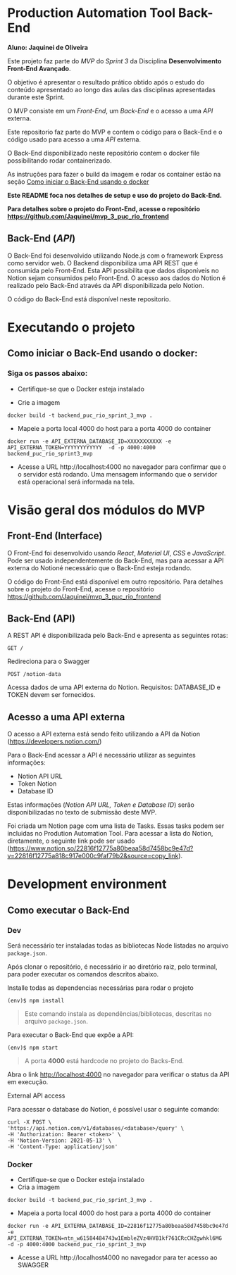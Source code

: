 #  Production Automation Tool Back-End

**Aluno: Jaquinei de Oliveira**

Este projeto faz parte do *MVP* do *Sprint 3* da Disciplina **Desenvolvimento Front-End Avançado**.

O objetivo é apresentar o resultado prático obtido após o estudo do conteúdo apresentado ao longo das aulas das disciplinas apresentadas durante este Sprint.

O MVP consiste em um *Front-End*, um *Back-End* e o acesso a uma *API* externa.

Este repositorio faz parte do MVP e contem o código para o Back-End e o código usado para acesso a uma *API* externa. 

O Back-End disponibilizado neste repositório contem o docker file possibilitando rodar containerizado. 

As instruções para fazer o build da imagem e rodar os container estão na seção [Como iniciar o Back-End usando o docker](#como-iniciar-o-backend-usando-o-docker)

**Este README foca nos detalhes de setup e uso do projeto do Back-End.**

**Para detalhes sobre o projeto do Front-End, acesse o repositório https://github.com/Jaquinei/mvp_3_puc_rio_frontend**

## Back-End (*API*)

 O Back-End foi desenvolvido utilizando Node.js com o framework Express como servidor web. O Backend disponibiliza uma API REST que é consumida pelo Front-End. Esta API possibilita que dados disponíveis no Notion sejam consumidos pelo Front-End. O acesso aos dados do Notion é realizado pelo Back-End através da API disponibilizada pelo Notion.

O código do Back-End está disponível neste repositorio.

# Executando o projeto

## Como iniciar o Back-End usando o docker:

### Siga os passos abaixo:

- Certifique-se que o Docker esteja instalado

- Crie a imagem

```
docker build -t backend_puc_rio_sprint_3_mvp .
```
- Mapeie a porta local 4000 do host para a porta 4000 do container
```
docker run -e API_EXTERNA_DATABASE_ID=XXXXXXXXXXX -e API_EXTERNA_TOKEN=YYYYYYYYYYYY  -d -p 4000:4000 backend_puc_rio_sprint3_mvp
```
- Acesse a URL http://localhost:4000 no navegador para confirmar que o o servidor está rodando. Uma mensagem informando que o servidor está operacional será informada na tela.

# Visão geral dos módulos do MVP

## Front-End (Interface)

O Front-End foi desenvolvido usando *React*, *Material UI*, *CSS* e *JavaScript*. Pode ser usado independentemente do Back-End, mas para acessar a API externa do Notioné necessário que o Back-End esteja rodando.

O código do Front-End está disponível em outro repositório. Para detalhes sobre o projeto do Front-End, acesse o repositório https://github.com/Jaquinei/mvp_3_puc_rio_frontend

## Back-End (API)

A REST API é disponibilizada pelo Back-End e apresenta as seguintes rotas:

    GET /
Redireciona para o Swagger

    POST /notion-data
Acessa dados de uma API externa do Notion.
Requisitos: DATABASE_ID e TOKEN devem ser fornecidos.

## Acesso a uma API externa

O acesso a API externa está sendo feito utilizando a API da Notion (https://developers.notion.com/)

Para o Back-End acessar a API é necessário utilizar as seguintes informações:
- Notion API URL
- Token Notion
- Database ID

Estas informações (*Notion API URL, Token e Database ID*) serão disponibilizadas no texto de submissão deste MVP.

Foi criada um Notion page com uma lista de Tasks. Essas tasks podem ser incluidas no Prodution Automation Tool. Para acessar a lista do Notion, diretamente, o seguinte link pode ser usado (https://www.notion.so/22816f12775a80beaa58d7458bc9e47d?v=22816f12775a818c917e000c9faf79b2&source=copy_link).


# Development environment 

## Como executar o Back-End

### Dev
Será necessário ter instaladas todas as bibliotecas Node listadas no arquivo `package.json`.

Após clonar o repositório, é necessário ir ao diretório raiz, pelo terminal, para poder executar os comandos descritos abaixo.

Installe todas as dependencias necessárias para rodar o projeto
```
(env)$ npm install
```
> Este comando instala as dependências/bibliotecas, descritas no arquivo `package.json`.

Para executar o Back-End que expõe a API:

```
(env)$ npm start
```
> A porta **4000** está hardcode no projeto do Backs-End.

Abra o link [http://localhost:4000](http://localhost:4000/) no navegador para verificar o status da API em execução.

External API access

Para acessar o database do Notion, é possível usar o seguinte comando:

```
curl -X POST \
'https://api.notion.com/v1/databases/<database>/query' \
-H 'Authorization: Bearer <token>' \
-H 'Notion-Version: 2021-05-13' \
-H 'Content-Type: application/json'
```

### Docker

- Certifique-se que o Docker esteja instalado
- Cria a imagem
```
docker build -t backend_puc_rio_sprint_3_mvp .
```
- Mapeia a porta local 4000 do host para a porta 4000 do container
```
docker run -e API_EXTERNA_DATABASE_ID=22816f12775a80beaa58d7458bc9e47d -e API_EXTERNA_TOKEN=ntn_w61584484743w1EmbleZVz4HVB1kf761CRcCHZgwhkl6MG  -d -p 4000:4000 backend_puc_rio_sprint_3_mvp
```
- Acesse a URL http://localhost4000 no navegador para ter acesso ao SWAGGER